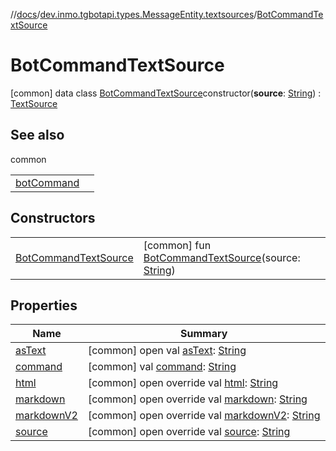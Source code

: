 //[docs](../../../index.md)/[dev.inmo.tgbotapi.types.MessageEntity.textsources](../index.md)/[BotCommandTextSource](index.md)



# BotCommandTextSource  
 [common] data class [BotCommandTextSource](index.md)constructor(**source**: [String](https://kotlinlang.org/api/latest/jvm/stdlib/kotlin/-string/index.html)) : [TextSource](../../dev.inmo.tgbotapi.CommonAbstracts/-text-source/index.md)   


## See also  
  
common  
  
| | |
|---|---|
| <a name="dev.inmo.tgbotapi.types.MessageEntity.textsources/BotCommandTextSource///PointingToDeclaration/"></a>[botCommand](../bot-command.md)| <a name="dev.inmo.tgbotapi.types.MessageEntity.textsources/BotCommandTextSource///PointingToDeclaration/"></a>|
  


## Constructors  
  
| | |
|---|---|
| <a name="dev.inmo.tgbotapi.types.MessageEntity.textsources/BotCommandTextSource/BotCommandTextSource/#kotlin.String/PointingToDeclaration/"></a>[BotCommandTextSource](-bot-command-text-source.md)| <a name="dev.inmo.tgbotapi.types.MessageEntity.textsources/BotCommandTextSource/BotCommandTextSource/#kotlin.String/PointingToDeclaration/"></a> [common] fun [BotCommandTextSource](-bot-command-text-source.md)(source: [String](https://kotlinlang.org/api/latest/jvm/stdlib/kotlin/-string/index.html))   <br>|


## Properties  
  
|  Name |  Summary | 
|---|---|
| <a name="dev.inmo.tgbotapi.types.MessageEntity.textsources/BotCommandTextSource/asText/#/PointingToDeclaration/"></a>[asText](index.md#%5Bdev.inmo.tgbotapi.types.MessageEntity.textsources%2FBotCommandTextSource%2FasText%2F%23%2FPointingToDeclaration%2F%5D%2FProperties%2F625018081)| <a name="dev.inmo.tgbotapi.types.MessageEntity.textsources/BotCommandTextSource/asText/#/PointingToDeclaration/"></a> [common] open val [asText](index.md#%5Bdev.inmo.tgbotapi.types.MessageEntity.textsources%2FBotCommandTextSource%2FasText%2F%23%2FPointingToDeclaration%2F%5D%2FProperties%2F625018081): [String](https://kotlinlang.org/api/latest/jvm/stdlib/kotlin/-string/index.html)   <br>|
| <a name="dev.inmo.tgbotapi.types.MessageEntity.textsources/BotCommandTextSource/command/#/PointingToDeclaration/"></a>[command](command.md)| <a name="dev.inmo.tgbotapi.types.MessageEntity.textsources/BotCommandTextSource/command/#/PointingToDeclaration/"></a> [common] val [command](command.md): [String](https://kotlinlang.org/api/latest/jvm/stdlib/kotlin/-string/index.html)   <br>|
| <a name="dev.inmo.tgbotapi.types.MessageEntity.textsources/BotCommandTextSource/html/#/PointingToDeclaration/"></a>[html](html.md)| <a name="dev.inmo.tgbotapi.types.MessageEntity.textsources/BotCommandTextSource/html/#/PointingToDeclaration/"></a> [common] open override val [html](html.md): [String](https://kotlinlang.org/api/latest/jvm/stdlib/kotlin/-string/index.html)   <br>|
| <a name="dev.inmo.tgbotapi.types.MessageEntity.textsources/BotCommandTextSource/markdown/#/PointingToDeclaration/"></a>[markdown](markdown.md)| <a name="dev.inmo.tgbotapi.types.MessageEntity.textsources/BotCommandTextSource/markdown/#/PointingToDeclaration/"></a> [common] open override val [markdown](markdown.md): [String](https://kotlinlang.org/api/latest/jvm/stdlib/kotlin/-string/index.html)   <br>|
| <a name="dev.inmo.tgbotapi.types.MessageEntity.textsources/BotCommandTextSource/markdownV2/#/PointingToDeclaration/"></a>[markdownV2](markdown-v2.md)| <a name="dev.inmo.tgbotapi.types.MessageEntity.textsources/BotCommandTextSource/markdownV2/#/PointingToDeclaration/"></a> [common] open override val [markdownV2](markdown-v2.md): [String](https://kotlinlang.org/api/latest/jvm/stdlib/kotlin/-string/index.html)   <br>|
| <a name="dev.inmo.tgbotapi.types.MessageEntity.textsources/BotCommandTextSource/source/#/PointingToDeclaration/"></a>[source](source.md)| <a name="dev.inmo.tgbotapi.types.MessageEntity.textsources/BotCommandTextSource/source/#/PointingToDeclaration/"></a> [common] open override val [source](source.md): [String](https://kotlinlang.org/api/latest/jvm/stdlib/kotlin/-string/index.html)   <br>|

